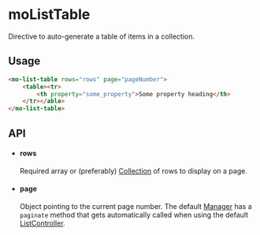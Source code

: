# moListTable
Directive to auto-generate a table of items in a collection.

## Usage
```html
<mo-list-table rows="rows" page="pageNumber">
    <table><tr>
        <th property="some_property">Some property heading</th>
    </tr></able>
</mo-list-table>
```

## API

- #### rows ####

    Required array or (preferably) [Collection](../../classes/collection.md) of
    rows to display on a page.

- #### page ####

    Object pointing to the current page number. The default
    [Manager](../../services/manager.md) has a `paginate` method that gets
    automatically called when using the default
    [ListController](../../controllers/list.md).

